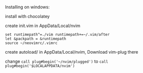 Installing on windows:

install with chocolatey

create init.vim in AppData/Local/nvim
```
set runtimepath^=./vim runtimepath+=~/.vim/after
let &packpath = &runtimepath
source ~/neovimrc/.vimrc
```

create autoload/ in AppData/Local/nvim, Download vim-plug there

change `call plug#begin('~/nvim/plugged')` to 
`call plug#begin('$LOCALAPPDATA/nvim')`
